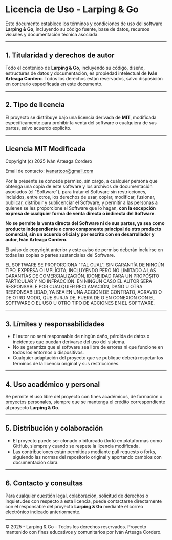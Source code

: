 # Licencia de Uso - Larping & Go

Este documento establece los términos y condiciones de uso del software **Larping & Go**, incluyendo su código fuente, base de datos, recursos visuales y documentación técnica asociada.

---

## 1. Titularidad y derechos de autor

Todo el contenido de **Larping & Go**, incluyendo su código, diseño, estructuras de datos y documentación, es propiedad intelectual de **Iván Arteaga Cordero**. Todos los derechos están reservados, salvo disposición en contrario especificada en este documento.

---

## 2. Tipo de licencia

El proyecto se distribuye bajo una licencia derivada de **MIT**, modificada específicamente para prohibir la venta del software o cualquiera de sus partes, salvo acuerdo explícito.

---

## Licencia MIT Modificada

Copyright (c) 2025 Iván Arteaga Cordero

Email de contacto: [ivanartcor@gmail.com](mailto:ivanartcor@gmail.com)

Por la presente se concede permiso, sin cargo, a cualquier persona que obtenga una copia de este software y los archivos de documentación asociados (el "Software"), para tratar el Software sin restricciones, incluidos, entre otros, los derechos de usar, copiar, modificar, fusionar, publicar, distribuir y sublicenciar el Software, y permitir a las personas a quienes se les proporcione el Software que lo hagan, **con la excepción expresa de cualquier forma de venta directa o indirecta del Software**.

**No se permite la venta directa del Software ni de sus partes, ya sea como producto independiente o como componente principal de otro producto comercial, sin un acuerdo oficial y por escrito con en desarrollador y autor, Iván Arteaga Cordero.**

El aviso de copyright anterior y este aviso de permiso deberán incluirse en todas las copias o partes sustanciales del Software.

EL SOFTWARE SE PROPORCIONA "TAL CUAL", SIN GARANTÍA DE NINGÚN TIPO, EXPRESA O IMPLÍCITA, INCLUYENDO PERO NO LIMITADO A LAS GARANTÍAS DE COMERCIALIZACIÓN, IDONEIDAD PARA UN PROPÓSITO PARTICULAR Y NO INFRACCIÓN. EN NINGÚN CASO EL AUTOR SERÁ RESPONSABLE POR CUALQUIER RECLAMACIÓN, DAÑO U OTRA RESPONSABILIDAD, YA SEA EN UNA ACCIÓN DE CONTRATO, AGRAVIO O DE OTRO MODO, QUE SURJA DE, FUERA DE O EN CONEXIÓN CON EL SOFTWARE O EL USO U OTRO TIPO DE ACCIONES EN EL SOFTWARE.

---

## 3. Límites y responsabilidades

* El autor no será responsable de ningún daño, pérdida de datos o incidentes que puedan derivarse del uso del sistema.
* No se garantiza que el software sea libre de errores ni que funcione en todos los entornos o dispositivos.
* Cualquier adaptación del proyecto que se publique deberá respetar los términos de la licencia original y sus restricciones.

---

## 4. Uso académico y personal

Se permite el uso libre del proyecto con fines académicos, de formación o proyectos personales, siempre que se mantenga el crédito correspondiente al proyecto **Larping & Go**.

---

## 5. Distribución y colaboración

* El proyecto puede ser clonado o bifurcado (fork) en plataformas como GitHub, siempre y cuando se respete la licencia modificada.
* Las contribuciones están permitidas mediante pull requests o forks, siguiendo las normas del repositorio original y aportando cambios con documentación clara.

---

## 6. Contacto y consultas

Para cualquier cuestión legal, colaboración, solicitud de derechos o inquietudes con respecto a esta licencia, puede contactarse directamente con el responsable del proyecto **Larping & Go** mediante el correo electrónico indicado anteriormente.

---

© 2025 - Larping & Go – Todos los derechos reservados. Proyecto mantenido con fines educativos y comunitarios por Iván Arteaga Cordero.


